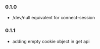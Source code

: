 ### 0.1.0
 - /dev/null equivalent for connect-session

### 0.1.1
 - adding empty cookie object in get api